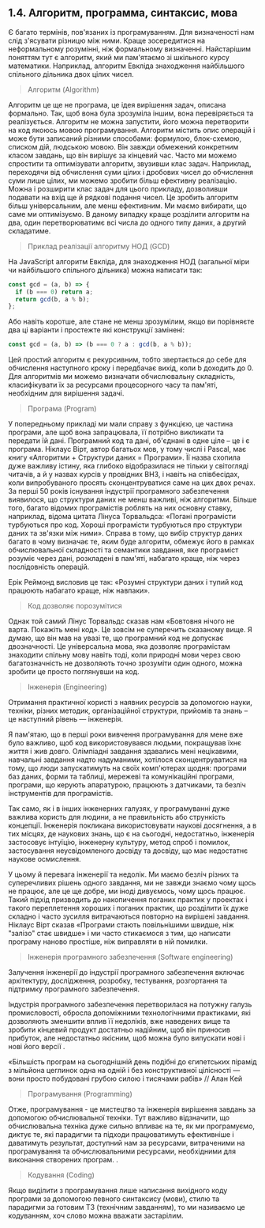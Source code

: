 ## 1.4. Алгоритм, программа, синтаксис, мова

Є багато термінів, пов'язаних із програмуванням. Для визначеності нам слід з'ясувати різницю між ними. Краще зосередитися на неформальному розумінні, ніж формальному визначенні. Найстарішим поняттям тут є алгоритм, який ми пам'ятаємо зі шкільного курсу математики. Наприклад, алгоритм Евкліда знаходження найбільшого спільного дільника двох цілих чисел.

> Алгоритм (Algorithm)

Алгоритм це ще не програма, це ідея вирішення задач, описана формально. Так, щоб вона була зрозуміла іншим, вона перевіряється та реалізується. Алгоритм не можна запустити, його можна перетворити на код якоюсь мовою програмування. Алгоритм містить опис операцій і може бути записаний різними способами: формулою, блок-схемою, списком дій, людською мовою. Він завжди обмежений конкретним класом завдань, що він вирішує за кінцевий час. Часто ми можемо спростити та оптимізувати алгоритм, звузивши клас задач. Наприклад, переходячи від обчислення суми цілих і дробових чисел до обчислення суми лише цілих, ми можемо зробити більш ефективну реалізацію. Можна і розширити клас задач для цього прикладу, дозволивши подавати на вхід ще й рядкові подання чисел. Це зробить алгоритм більш універсальним, але менш ефективним. Ми маємо вибирати, що саме ми оптимізуємо. В даному випадку краще розділити алгоритм на два, один перетворюватимє всі числа до одного типу даних, а другий складатиме.

> Приклад реалізації алгоритму НОД (GCD)

На JavaScript алгоритм Евкліда, для знаходження НОД (загальної міри чи найбільшого спільного дільника) можна написати так:

```js
const gcd = (a, b) => {
  if (b === 0) return a;
  return gcd(b, a % b);
};
```

Або навіть коротше, але стане не менш зрозумілим, якщо ви порівняєте два ці варіанти і простежте які конструкції замінені:

```js
const gcd = (a, b) => (b === 0 ? a : gcd(b, a % b));
```

Цей простий алгоритм є рекурсивним, тобто звертається до себе для обчислення наступного кроку і передбачає вихід, коли b доходить до 0. Для алгоритмів ми можемо визначати обчислювальну складність, класифікувати їх за ресурсами процесорного часу та пам'яті, необхідним для вирішення задачі.

> Програма (Program)

У попередньому прикладі ми мали справу з функцією, це частина програми, але щоб вона запрацювала, її потрібно викликати та передати їй дані. Програмний код та дані, об'єднані в одне ціле – це і є програма. Ніклаус Вірт, автор багатьох мов, у тому числі і Pascal, має книгу «Алгоритми + Структури даних = Програми». Її назва схопила дуже важливу істину, яка глибоко відобразилася не тільки у світогляді читачів, а й у назвах курсів у провідних ВНЗ, і навіть на співбесідах, коли випробуваного просять сконцентруватися саме на цих двох речах. За перші 50 років існування індустрії програмного забезпечення виявилося, що структури даних не менш важливі, ніж алгоритми. Більше того, багато відомих програмістів роблять на них основну ставку, наприклад, відома цитата Лінуса Торвальдса: «Погані програмісти турбуються про код. Хороші програмісти турбуються про структури даних та зв'язки між ними». Справа в тому, що вибір структур даних багато в чому визначає те, яким буде алгоритм, обмежує його в рамках обчислювальної складності та семантики завдання, яке програміст розуміє через дані, розкладені в пам'яті, набагато краще, ніж через послідовність операцій.

Ерік Реймонд висловив це так: «Розумні структури даних і тупий код працюють набагато краще, ніж навпаки».

> Код дозволяє порозумітися

Однак той самий Лінус Торвальдс сказав нам «Бовтовня нічого не варта. Покажіть мені код». Це зовсім не суперечить сказаному вище. Я думаю, що він мав на увазі те, що програмний код не допускає двозначності. Це універсальна мова, яка дозволяє програмістам знаходити спільну мову навіть тоді, коли природні мови через свою багатозначність не дозволяють точно зрозуміти один одного, можна зробити це просто поглянувши на код.

> Інженерія (Engineering)

Отримання практичної користі з наявних ресурсів за допомогою науки, техніки, різних методик, організаційної структури, прийомів та знань – це наступний рівень — інженерія.

Я пам'ятаю, що в перші роки вивчення програмування для мене вже було важливо, щоб код використовувався людьми, покращував їхнє життя і жив довго. Олімпіадні завдання здавались мені нецікавими, навчальні завдання надто надуманими, хотілося сконцентруватися на тому, що люди запускатимуть на своїх комп'ютерах щодня: програми баз даних, форми та таблиці, мережеві та комунікаційні програми, програми, що керують апаратурою, працюють з датчиками, та безліч інструментів для програмістів.

Так само, як і в інших інженерних галузях, у програмуванні дуже важлива користь для людини, а не правильність або стрункість концепції. Інженерія покликана використовувати наукові досягнення, а в тих місцях, де наукових знань, що є на сьогодні, недостатньо, інженерія застосовує інтуїцію, інженерну культуру, метод спроб і помилок, застосування неусвідомленого досвіду та досвіду, що має недостатнє наукове осмислення.

У цьому й перевага інженерії та недолік. Ми маємо безліч різних та суперечливих рішень одного завдання, ми не завжди знаємо чому щось не працює, але це ще добре, ми іноді дивуємось, чому щось працює. Такий підхід призводить до накопичення поганих практик у проектах і такого переплетення хороших і поганих практик, що розділити їх дуже складно і часто зусилля витрачаються повторно на вирішені завдання. Ніклаус Вірт сказав «Програми стають повільнішими швидше, ніж "залізо" стає швидше» і ми часто стикаємося з тим, що написати програму наново простіше, ніж виправляти в ній помилки.

> Інженерія програмного забезпечення (Software engineering)

Залучення інженерії до індустрії програмного забезпечення включає архітектуру, дослідження, розробку, тестування, розгортання та підтримку програмного забезпечення.

Індустрія програмного забезпечення перетворилася на потужну галузь промисловості, обросла допоміжними технологічними практиками, які дозволяють зменшити вплив її недоліків, вже наведених вище та зробити кінцевий продукт достатньо надійним, щоб він приносив прибуток, але недостатньо якісним, щоб можна було випускати нові і нові його версії .

«Більшість програм на сьогоднішній день подібні до єгипетських пірамід з мільйона цеглинок одна на одній і без конструктивної цілісності — вони просто побудовані грубою силою і тисячами рабів» // Алан Кей

> Програмування (Programming)

Отже, програмування - це мистецтво та інженерія вирішення завдань за допомогою обчислювальної техніки. Тут важливо відзначити, що обчислювальна техніка дуже сильно впливає на те, як ми програмуємо, диктує те, які парадигми та підходи працюватимуть ефективніше і даватимуть результат, доступний нам за ресурсами, витраченими на програмування та обчислювальними ресурсами, необхідними для виконання створених програм. .

> Кодування (Coding)

Якщо виділити з програмування лише написання вихідного коду програми за допомогою певного синтаксису (мови), стилю та парадигми за готовим ТЗ (технічним завданням), то ми називаємо це кодуванням, хоч слово можна вважати застарілим.
